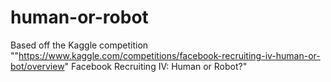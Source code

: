 # human-or-robot
Based off the Kaggle competition "<url>"https://www.kaggle.com/competitions/facebook-recruiting-iv-human-or-bot/overview" Facebook Recruiting IV: Human or Robot?" </url>
